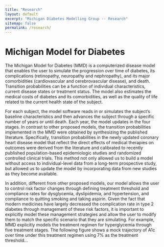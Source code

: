 ```yaml
---
title: "Research"
layout: default
excerpt: "Michigan Diabetes Modelling Group -- Research"
sitemap: false
permalink: /research/
---
```


# Michigan Model for Diabetes

The Michigan Model for Diabetes (MMD) is a computerized disease model that enables the user to simulate the progression over time of diabetes, its complications (retinopathy, neuropathy and nephropathy), and its major comorbidities (cardiovascular and cerebrovascular disease), and death. Transition probabilities can be a function of individual characteristics, current disease states or treatment status. The model also estimates the medical costs of diabetes and its comorbidities, as well as the quality of life related to the current health state of the subject.

For each subject, the model software reads in or simulates the subject’s baseline characteristics and then advances the subject through a specific number of years or until death. Each year, the model updates in the four stages. In contrast to other proposed models, the transition probabilities implemented in the MMD were obtained by synthesizing the published literature. Specifically, transition probabilities in the newly updated coronary heart disease model that reflect the direct effects of medical therapies on outcomes were derived from the literature and calibrated to recently published population-based epidemiologic studies and randomized controlled clinical trials. This method not only allowed us to build a model without access to individual-level data from a long-term prospective study, but allowed us to update the model by incorporating data from new studies as they become available.

In addition, different from other proposed models, our model allows the user to control risk factor changes through defining treatment threshold and compliance rates for dysglycemia, dyslipidemia, and hypertension, and compliance to quitting smoking and taking aspirin. Given the fact that modern medicines have largely decreased the complication rate in type 2 diabetes through management of these risk factors, it is important to explicitly model these management strategies and allow the user to modify them to match the specific scenario that they are simulating. For example, MMD explicitly models the treatment regimen for hyperglycemia through five treatment stages. The following figure shows a mock trajectory of A1c over time under this treatment regimen using 7% as the treatment threshold...
